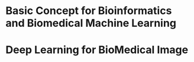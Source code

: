 # Basic Concept for Bioinformatics and Biomedical Machine Learning

> 

# Deep Learning for BioMedical Image

